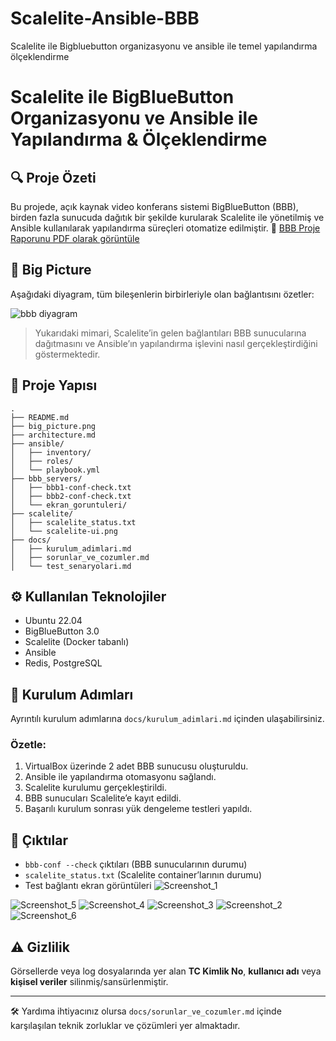 # Scalelite-Ansible-BBB
Scalelite ile Bigbluebutton organizasyonu ve  ansible ile temel yapılandırma ölçeklendirme
# Scalelite ile BigBlueButton Organizasyonu ve Ansible ile Yapılandırma & Ölçeklendirme


## 🔍 Proje Özeti
Bu projede, açık kaynak video konferans sistemi BigBlueButton (BBB), birden fazla sunucuda dağıtık bir şekilde kurularak Scalelite ile yönetilmiş ve Ansible kullanılarak yapılandırma süreçleri otomatize edilmiştir.
📄 [BBB Proje Raporunu PDF olarak görüntüle](./SCALELİTE_İLE_BİGBLUEBUTTON_ORGANİZASYONU_VE_ANSİBLE_İLE_TEMEL_YAPILANDIRMA_ÖLÇEKLENDİRME.pdf)
## 🧱 Big Picture
Aşağıdaki diyagram, tüm bileşenlerin birbirleriyle olan bağlantısını özetler:

![bbb diyagram](https://github.com/user-attachments/assets/f8ad4f32-bf62-422a-ac89-a1534389db3b)



> Yukarıdaki mimari, Scalelite’in gelen bağlantıları BBB sunucularına dağıtmasını ve Ansible’ın yapılandırma işlevini nasıl gerçekleştirdiğini göstermektedir.

## 📁 Proje Yapısı
```
.
├── README.md
├── big_picture.png
├── architecture.md
├── ansible/
│   ├── inventory/
│   ├── roles/
│   └── playbook.yml
├── bbb_servers/
│   ├── bbb1-conf-check.txt
│   ├── bbb2-conf-check.txt
│   └── ekran_goruntuleri/
├── scalelite/
│   ├── scalelite_status.txt
│   └── scalelite-ui.png
├── docs/
│   ├── kurulum_adimlari.md
│   ├── sorunlar_ve_cozumler.md
│   └── test_senaryolari.md
```

## ⚙️ Kullanılan Teknolojiler
- Ubuntu 22.04
- BigBlueButton 3.0
- Scalelite (Docker tabanlı)
- Ansible
- Redis, PostgreSQL

## 🚀 Kurulum Adımları
Ayrıntılı kurulum adımlarına `docs/kurulum_adimlari.md` içinden ulaşabilirsiniz.

### Özetle:
1. VirtualBox üzerinde 2 adet BBB sunucusu oluşturuldu.
2. Ansible ile yapılandırma otomasyonu sağlandı.
3. Scalelite kurulumu gerçekleştirildi.
4. BBB sunucuları Scalelite’e kayıt edildi.
5. Başarılı kurulum sonrası yük dengeleme testleri yapıldı.

## 🧪 Çıktılar
- `bbb-conf --check` çıktıları (BBB sunucularının durumu)
- `scalelite_status.txt` (Scalelite container’larının durumu)
- Test bağlantı ekran görüntüleri
![Screenshot_1](https://github.com/user-attachments/assets/ee49d0c8-79b5-4d92-a4c9-c6212cb7d265)

![Screenshot_5](https://github.com/user-attachments/assets/879596f6-3fa6-4f8b-8df4-153d817b77a8)
![Screenshot_4](https://github.com/user-attachments/assets/379e6baa-26f8-498f-84c6-84c8d3d98146)
![Screenshot_3](https://github.com/user-attachments/assets/f676fbc9-fe1a-4ea1-948d-35eb09f9f84e)
![Screenshot_2](https://github.com/user-attachments/assets/f8b3b774-43c4-41a5-8abc-abf9142439ee)
![Screenshot_6](https://github.com/user-attachments/assets/c6cdb210-5096-4aee-976d-eab9b1a690e4)


## ⚠️ Gizlilik
Görsellerde veya log dosyalarında yer alan **TC Kimlik No**, **kullanıcı adı** veya **kişisel veriler** silinmiş/sansürlenmiştir.



---

🛠 Yardıma ihtiyacınız olursa `docs/sorunlar_ve_cozumler.md` içinde karşılaşılan teknik zorluklar ve çözümleri yer almaktadır.
